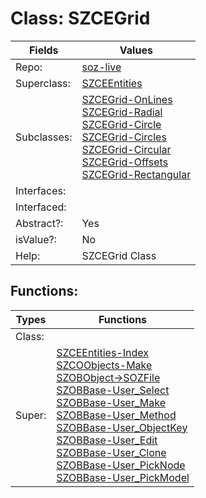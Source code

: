 
# Class:	SZCEGrid

| Fields | Values |
| --------- | --------- |
| Repo: | [soz-live](/repos/soz-live.html) |
| Superclass: | [SZCEEntities](SZCEEntities.html) |
| Subclasses: | [SZCEGrid-OnLines](SZCEGrid-OnLines.html) <br> [SZCEGrid-Radial](SZCEGrid-Radial.html) <br> [SZCEGrid-Circle](SZCEGrid-Circle.html) <br> [SZCEGrid-Circles](SZCEGrid-Circles.html) <br> [SZCEGrid-Circular](SZCEGrid-Circular.html) <br> [SZCEGrid-Offsets](SZCEGrid-Offsets.html) <br> [SZCEGrid-Rectangular](SZCEGrid-Rectangular.html) |
| Interfaces: |  |
| Interfaced: |  |
| Abstract?: | Yes |
| isValue?: | No |
| Help: | SZCEGrid Class |


## Functions:

| Types | Functions |
| --------- | --------- |
| Class: |  |
| Super: | [SZCEEntities-Index](SZCEEntities.html) <br> [SZCOObjects-Make](SZCOObjects.html) <br> [SZOBObject->SOZFile](SZOBObject.html) <br> [SZOBBase-User_Select](SZOBBase.html) <br> [SZOBBase-User_Make](SZOBBase.html) <br> [SZOBBase-User_Method](SZOBBase.html) <br> [SZOBBase-User_ObjectKey](SZOBBase.html) <br> [SZOBBase-User_Edit](SZOBBase.html) <br> [SZOBBase-User_Clone](SZOBBase.html) <br> [SZOBBase-User_PickNode](SZOBBase.html) <br> [SZOBBase-User_PickModel](SZOBBase.html) |


